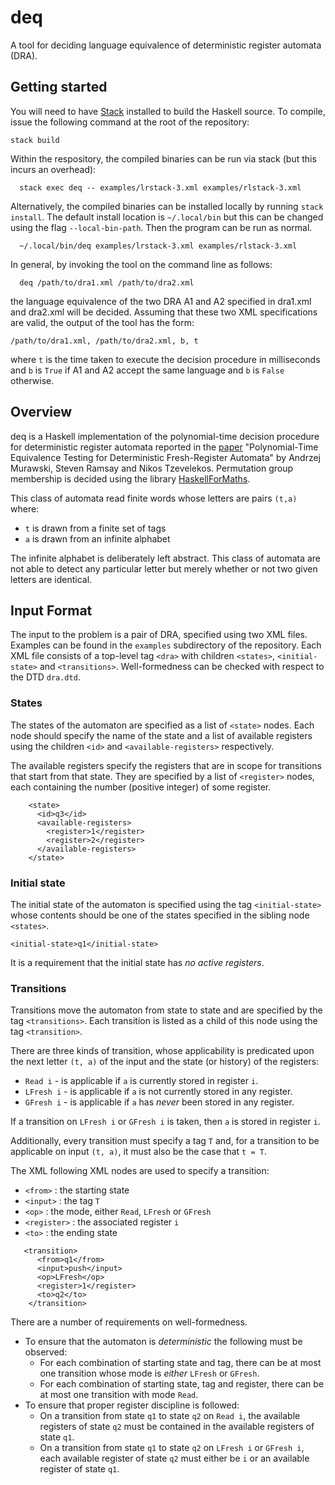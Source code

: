 # deq
A tool for deciding language equivalence of deterministic register automata (DRA).

## Getting started
You will need to have [Stack](http://www.haskellstack.org) installed to build the Haskell source.  To compile, issue the following command at the root of the repository:
```
stack build
```

Within the respository, the compiled binaries can be run via stack (but this incurs an overhead):
```
  stack exec deq -- examples/lrstack-3.xml examples/rlstack-3.xml
```

Alternatively, the compiled binaries can be installed locally by running `stack install`.  The default install location is `~/.local/bin` but this can be changed using the flag `--local-bin-path`.  Then the program can be run as normal.
```
  ~/.local/bin/deq examples/lrstack-3.xml examples/rlstack-3.xml
```

In general, by invoking the tool on the command line as follows:
```
  deq /path/to/dra1.xml /path/to/dra2.xml
```
the language equivalence of the two DRA A1 and A2 specified in dra1.xml and dra2.xml will be decided.  Assuming that these two XML specifications are valid, the output of the tool has the form:
```
/path/to/dra1.xml, /path/to/dra2.xml, b, t
```
where `t` is the time taken to execute the decision procedure in milliseconds and `b` is `True` if A1 and A2 accept the same language and `b` is `False` otherwise.  

## Overview

deq is a Haskell implementation of the polynomial-time decision procedure for deterministic register automata reported in the [paper](https://doi.org/10.4230/LIPIcs.MFCS.2018.72) "Polynomial-Time Equivalence Testing for Deterministic Fresh-Register Automata" by Andrzej Murawski, Steven Ramsay and Nikos Tzevelekos.  Permutation group membership is decided using the library [HaskellForMaths](http://hackage.haskell.org/package/HaskellForMaths).

This class of automata read finite words whose letters are pairs `(t,a)` where:
* `t` is drawn from a finite set of tags
* `a` is drawn from an infinite alphabet

The infinite alphabet is deliberately left abstract.  This class of automata are not able to detect any particular letter but merely whether or not two given letters are identical.

## Input Format

The input to the problem is a pair of DRA, specified using two XML files.  Examples can be found in the `examples` subdirectory of the repository.
Each XML file consists of a top-level tag `<dra>` with children `<states>`, `<initial-state>` and `<transitions>`.
Well-formedness can be checked with respect to the DTD `dra.dtd`.

### States

The states of the automaton are specified as a list of `<state>` nodes.  Each node should specify the name of the state and a list of available registers using the children `<id>` and `<available-registers>` respectively.

The available registers specify the registers that are in scope for transitions that start from that state.
They are specified by a list of `<register>` nodes, each containing the number (positive integer) of some register.

```
    <state>
      <id>q3</id>
      <available-registers>
        <register>1</register>
        <register>2</register>
      </available-registers>
    </state>
```

### Initial state

The initial state of the automaton is specified using the tag `<initial-state>` whose contents should be one of the states specified in the sibling node `<states>`.
```
<initial-state>q1</initial-state>
```
It is a requirement that the initial state has _no active registers_.

### Transitions

Transitions move the automaton from state to state and are specified by the tag `<transitions>`.
Each transition is listed as a child of this node using the tag `<transition>`.

There are three kinds of transition, whose applicability is predicated upon the next letter `(t, a)` of the input and the state (or history) of the registers:
* `Read i` - is applicable if `a` is currently stored in register `i`.
* `LFresh i` - is applicable if `a` is not currently stored in any register.
* `GFresh i` - is applicable if `a` has _never_ been stored in any register.

If a transition on `LFresh i` or `GFresh i` is taken, then `a` is stored in register `i`.

Additionally, every transition must specify a tag `T` and, for a transition to be applicable on input `(t, a)`, it must also be the case that `t = T`.

The XML following XML nodes are used to specify a transition: 
* `<from>` : the starting state
* `<input>` : the tag `T`
* `<op>` : the mode, either `Read`, `LFresh` or `GFresh`
* `<register>` : the associated register `i`
* `<to>` : the ending state

```
   <transition>
      <from>q1</from>
      <input>push</input>
      <op>LFresh</op>
      <register>1</register>
      <to>q2</to>
    </transition>
```

There are a number of requirements on well-formedness.  
* To ensure that the automaton is _deterministic_ the following must be observed:    
  * For each combination of starting state and tag, there can be at most one transition whose mode is _either_ `LFresh` or `GFresh`.  
  * For each combination of starting state, tag and register, there can be at most one transition with mode `Read`.  
* To ensure that proper register discipline is followed:
  * On a transition from state `q1` to state `q2` on `Read i`, the available registers of state `q2` must be contained in the available registers of state `q1`.
  * On a transition from state `q1` to state `q2` on `LFresh i` or `GFresh i`, each available register of state `q2` must either be `i` or an available register of state `q1`.
